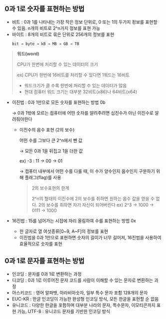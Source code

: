 ## 0과 1로 숫자를 표현하는 방법

- 비트 : 0과 1를 나타내는 가장 작은 정보 단위로, 0 또는 1의 두가지 정보를 표현할 수 있음. n개의 비트로 2^n가지 정보를 표현 가능
- 바이트 : 8개의 비트로 묶은 단위로 256개의 정보를 표현
    ```
    bit → byte → kB → MB → GB → TB
    ```
    

> **워드(word)**
> 
> 
> CPU가 한번에 처리할 수 있는 데이터의 크기
> 
> ex) CPU가 한번에 16비트를 처리할 수 있다면 1워드는 16비트
> 
> - 워드크기가 클 수록 한번에 처리할 수 있는 데이터가 많음
> - 현대 컴퓨터 워드 크기는 대부분 32비트(x86)나 64비트(x64)
- 이진법 : 0과 1만으로 모든 숫자를 표현하는 방법 0b
    
    → 0과 1밖에 모르는 컴퓨터에 어떤 숫자를 알려주려면 십진수가 아닌 이진수로 알려줘야한다
    
    - 이진수의 음수 표현 (2의 보수)
        
        어떤 수를 그보다 큰 2^n에서 뺀 값
        
        → 모든 0과 1을 뒤집고 1을 더한 값
        
        ex) -3 : 11 → 00 → 01
        
        → 컴퓨터 내부에서 어떤 수를 다룰 때, 이 수가 양수인지 음수인지 구분하기 위해 플래그(flag)를 사용
        
        > 2의 보수표현의 한계
        > 
        > 2^n의 형태의 이진수에 2의 보수를 취하면 원하는 음수 값을 얻을 수 없다. 2의 보수를 취하면 자기 자신이 되어버린다
        > ex) 2^3 → 1000 → 0111 → 1000
        
- 16진법 : 15를 넘어가는 시접에 자리 올림하여 수를 표현하는 방법 0x
    - 한 글자로 열 여섯종류[0~9, A~F]의 정보를 표현
    - 이진법을 0과 1만으로 표현하면 숫자의 길이가 너무 길어져, 16진법을 사용하여 효율적으로 숫자를 표현
                

## 0과 1로 문자를 표현하는 방법

- 인코딩 : 문자를 0과 1로 변환하는 과정
- 디코딩 : 0과 1로 이루어진 문자 코드를 사람이 이해할 수 있는 문자로 변환하는 과정
- 아스키코드 : 영어 알파벳, 아라비아숫자, 일부 특수 문자 포함 128개의 문자
- EUC-KR : 한글 인코딩이 가능한 완성형 인코딩 방식, 모든 한글을 표현할 순 없음
- 유니코드 : 다양한 한글을 포함하며 대부분 나라의 문자, 특수문자, 이모티콘까지 표현 가능, UTF-8 : 유니코드 문자를 기반한 인코딩 방식
